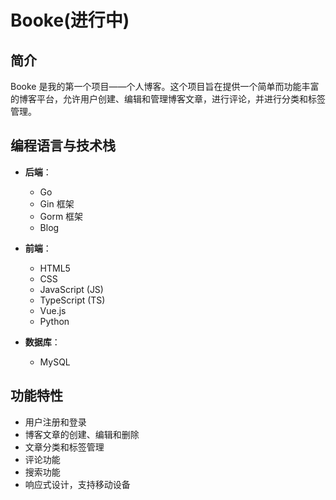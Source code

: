 # Booke(进行中)

## 简介

Booke 是我的第一个项目——个人博客。这个项目旨在提供一个简单而功能丰富的博客平台，允许用户创建、编辑和管理博客文章，进行评论，并进行分类和标签管理。

## 编程语言与技术栈

- **后端**：
  - Go
  - Gin 框架
  - Gorm 框架
  - Blog
  
- **前端**：
  - HTML5
  - CSS
  - JavaScript (JS)
  - TypeScript (TS)
  - Vue.js
  - Python
  
- **数据库**：
  - MySQL

## 功能特性

- 用户注册和登录
- 博客文章的创建、编辑和删除
- 文章分类和标签管理
- 评论功能
- 搜索功能
- 响应式设计，支持移动设备






